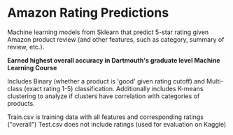 # Amazon Rating Predictions
Machine learning models from Sklearn that predict 5-star rating given Amazon product review (and other features, such as category, summary of review, etc.).

<b> Earned highest overall accuracy in Dartmouth's graduate level Machine Learning Course </b> 

Includes Binary (whether a product is 'good' given rating cutoff) and Multi-class (exact rating 1-5) classification. Additionally includes K-means clustering to analyze if clusters have correlation with categories of products.

Train.csv is training data with all features and corresponding ratings ("overall")
Test.csv does not include ratings (used for evaluation on Kaggle)
